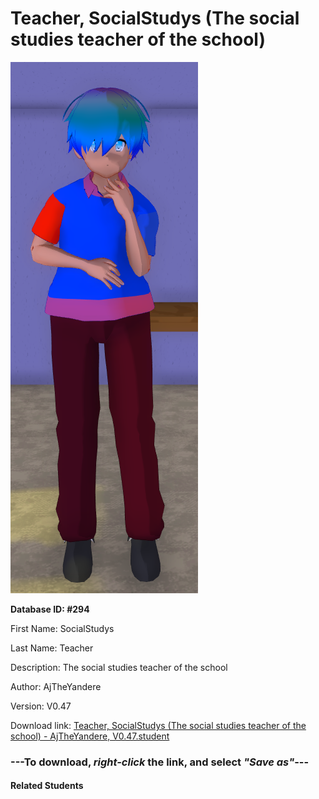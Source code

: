 # Teacher, SocialStudys (The social studies teacher of the school)

<img src="Files/Teacher, SocialStudys (The social studies teacher of the school).png" title="Teacher, SocialStudys (The social studies teacher of the school) - AjTheYandere, V0.47">

**Database ID: #294**

First Name: SocialStudys

Last Name: Teacher

Description: The social studies teacher of the school

Author: AjTheYandere

Version: V0.47

Download link: <a href="https://raw.githubusercontent.com/Arbiter1223/Daigaku-Gurashi-Custom-Students/master/Students/Files/Teacher%2C%20SocialStudys%20(The%20social%20studies%20teacher%20of%20the%20school)%20-%20AjTheYandere%2C%20V0.47.student">Teacher, SocialStudys (The social studies teacher of the school) - AjTheYandere, V0.47.student</a>

### ---**To download, _right-click_ the link, and select _"Save as"_**---

#### Related Students

